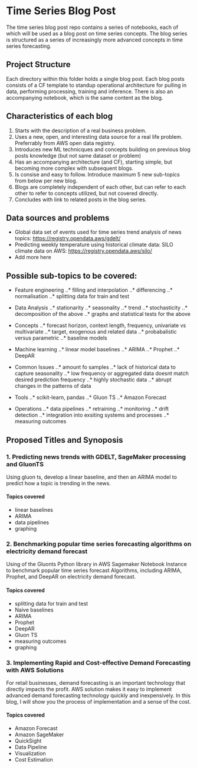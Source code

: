 # Time Series Blog Post
The time series blog post repo contains a series of notebooks, each of which will be used as a blog post on time series concepts. The blog series is structured as a series of increasingly more advanced concepts in time series forecasting.

## Project Structure
Each directory within this folder holds a single blog post. Each blog posts consists of a CF template to standup operational architecture for pulling in data, performing processing, training and inference. There is also an accompanying notebook, which is the same content as the blog.

## Characteristics of each blog

1. Starts with the description of a real business problem.
2. Uses a new, open, and interesting data source for a real life problem. Preferrably from AWS open data registry.
3. Introduces new ML technicques and concepts building on previous blog posts knowledge (but not same dataset or problem)
4. Has an accompanying architecture (and CF), starting simple, but becoming more complex with subsequent blogs. 
5. Is consise and easy to follow. Introduce maximum 5 new sub-topics from below per new blog.
6. Blogs are completely independent of each other, but can refer to each other to refer to concepts utilized, but not covered directly. 
7. Concludes with link to related posts in the blog series.


## Data sources and problems
* Global data set of events used for time series trend analysis of news topics: https://registry.opendata.aws/gdelt/
* Predicting weekly temperature using historical climate data: SILO climate data on AWS: https://registry.opendata.aws/silo/
* Add more here


## Possible sub-topics to be covered:

* Feature engineering
..* filling and interpolation
..* differencing
..* normalisation
..* splitting data for train and test

* Data Analysis 
..* stationarity
..* seasonality
..* trend
..* stochasticity
..* decomposition of the above
..* graphs and statistical tests for the above

* Concepts
..* forecast horizon, context length, frequency, univariate vs multivariate
..* target, exogenous and related data
..* probabalistic versus parametric
..* baseline models

* Machine learning
..* linear model baselines
..* ARIMA
..* Prophet
..* DeepAR

* Common Issues
..* amount fo samples
..* lack of historical data to capture seasonality
..* low frequency or aggregated data doesnt match desired prediction frequency
..* highly stochastic data
..* abrupt changes in the patterns of data

* Tools
..* scikit-learn, pandas
..* Gluon TS
..* Amazon Forecast

* Operations
..* data pipelines
..* retraining
..* monitoring
..* drift detection
..* integration into exsiting systems and processes
..* measuring outcomes


## Proposed Titles and Synoposis

### 1. Predicting news trends with GDELT, SageMaker processing and GluonTS
Using gluon ts, develop a linear baseline, and then an ARIMA model to predict how a topic is trending in the news.

#### Topics covered
* linear baselines
* ARIMA
* data pipelines
* graphing

### 2. Benchmarking popular time series forecasting algorithms on electricity demand forecast
Using of the Gluonts Python library in AWS Sagemaker Notebook Instance to benchmark popular time series forecast Algorithms, including ARIMA, Prophet, and DeepAR on electricity demand forecast.

#### Topics covered
* splitting data for train and test
* Naive baselines
* ARIMA
* Prophet
* DeepAR
* Gluon TS
* measuring outcomes
* graphing

### 3. Implementing Rapid and Cost-effective Demand Forecasting with AWS Solutions
For retail businesses, demand forecasting is an important technology that directly impacts the profit. AWS solution makes it easy to implement advanced demand forecasting technology quickly and inexpensively. In this blog, I will show you the process of implementation and a sense of the cost.

#### Topics covered
* Amazon Forecast
* Amazon SageMaker
* QuickSight
* Data Pipeline
* Visualization
* Cost Estimation

